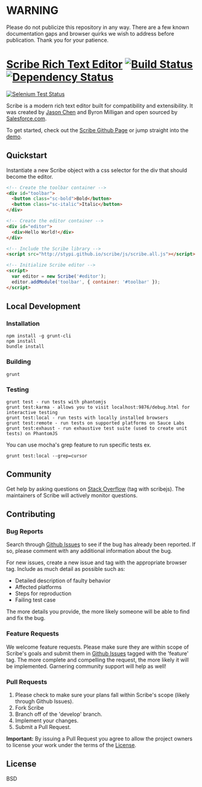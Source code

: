 # WARNING

Please do not publicize this repository in any way. There are a few known documentation gaps and browser quirks we wish to address before publication. Thank you for your patience.


# [Scribe Rich Text Editor](http://stypi.github.io/scribe) [![Build Status](https://secure.travis-ci.org/stypi/scribe.png?branch=master)](http://travis-ci.org/stypi/scribe) [![Dependency Status](https://gemnasium.com/stypi/scribe.png)](https://gemnasium.com/stypi/scribe)

[![Selenium Test Status](https://saucelabs.com/browser-matrix/scribe.svg)](https://saucelabs.com/u/scribe)

Scribe is a modern rich text editor built for compatibility and extensibility. It was created by [Jason Chen](https://twitter.com/jhchen) and Byron Milligan and open sourced by [Salesforce.com](http://www.salesforce.com).

To get started, check out the [Scribe Github Page](http://stypi.github.io/scribe) or jump straight into the [demo](http://stypi.github.io/scribe/examples/advanced/).

## Quickstart

Instantiate a new Scribe object with a css selector for the div that should become the editor.

```html
<!-- Create the toolbar container -->
<div id="toolbar">
  <button class="sc-bold">Bold</button>
  <button class="sc-italic">Italic</button>
</div>

<!-- Create the editor container -->
<div id="editor">
  <div>Hello World!</div>
</div>

<!-- Include the Scribe library -->
<script src="http://stypi.github.io/scribe/js/scribe.all.js"></script>

<!-- Initialize Scribe editor -->
<script>
  var editor = new Scribe('#editor');
  editor.addModule('toolbar', { container: '#toolbar' });
</script>
```

## Local Development

### Installation

    npm install -g grunt-cli
    npm install
    bundle install

### Building

    grunt

### Testing

    grunt test - run tests with phantomjs
    grunt test:karma - allows you to visit localhost:9876/debug.html for interactive testing
    grunt test:local - run tests with locally installed browsers
    grunt test:remote - run tests on supported platforms on Sauce Labs
    grunt test:exhaust - run exhaustive test suite (used to create unit tests) on PhantomJS

You can use mocha's grep feature to run specific tests ex.

    grunt test:local --grep=cursor
    
## Community

Get help by asking questions on [Stack Overflow](http://stackoverflow.com/) (tag with scribejs). The maintainers of Scribe will actively monitor questions.

## Contributing

### Bug Reports

Search through [Github Issues](https://github.com/stypi/scribe/issues) to see if the bug has already been reported. If so, please comment with any additional information about the bug.

For new issues, create a new issue and tag with the appropriate browser tag. Include as much detail as possible such as:

- Detailed description of faulty behavior
- Affected platforms
- Steps for reproduction
- Failing test case

The more details you provide, the more likely someone will be able to find and fix the bug.

### Feature Requests

We welcome feature requests. Please make sure they are within scope of Scribe's goals and submit them in [Github Issues](https://github.com/stypi/scribe/issues) tagged with the 'feature' tag. The more complete and compelling the request, the more likely it will be implemented. Garnering community support will help as well!

### Pull Requests

1. Please check to make sure your plans fall within Scribe's scope (likely through Github Issues).
2. Fork Scribe
3. Branch off of the 'develop' branch.
4. Implement your changes.
5. Submit a Pull Request.

**Important:** By issuing a Pull Request you agree to allow the project owners to license your work under the terms of the [License](https://github.com/stypi/scribe/blob/master/LICENSE).

## License

BSD
